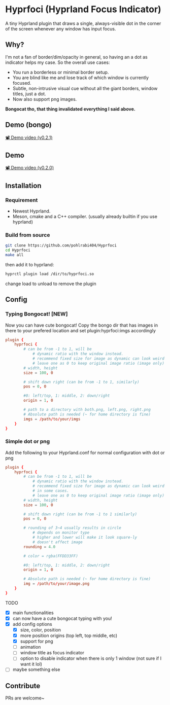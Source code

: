 # Hyprfoci (Hyprland Focus Indicator)

A tiny Hyprland plugin that draws a single, always-visible dot in the corner of the screen whenever any window has input focus.

## Why?

I'm not a fan of border/dim/opacity in general, so having an a dot as indicator helps my case.
So the overall use cases: 
- You run a borderless or minimal border setup.
- You are blind like me and lose track of which window is currently focused.
- Subtle, non-intrusive visual cue without all the giant borders, window titles, just a dot.
- Now also support png images.

**Bongocat tho, that thing invalidated everything I said above.**

## Demo (bongo)
[📽️ Demo video (v0.2.1)](https://github.com/user-attachments/assets/1fdaddc6-038f-4a72-b526-8591fa29e1c0)

## Demo
[📽️ Demo video (v0.2.0)](https://github.com/user-attachments/assets/677dee35-c2f8-4fef-8014-55c800b47688)

## Installation
### Requirement
- Newest Hyprland.
- Meson, cmake and a C++ compiler. (usually already builtin if you use hyprland) 

### Build from source
```bash
git clone https://github.com/pohlrabi404/Hyprfoci
cd Hyprfoci
make all
```
then add it to hyprland:
```bash
hyprctl plugin load /dir/to/hyprfoci.so
```
change load to unload to remove the plugin

## Config

### Typing Bongocat! [**NEW**]

Now you can have cute bongocat! Copy the bongo dir that has images in there
to your prefered location and set plugin:hyprfoci:imgs accordingly

```hyprland.conf
plugin {
	hyprfoci {
		# can be from -1 to 1, will be
			# dynamic ratio with the window instead.
			# recommend fixed size for image as dynamic can look weird
			# leave one as 0 to keep original image ratio (image only)
		# width, height
		size = 100, 0 			

		# shift down right (can be from -1 to 1, similarly)
		pos = 0, 0

		#0: left/top, 1: middle, 2: down/right
		origin = 1, 0 

        # path to a directory with both.png, left.png, right.png
		# Absolute path is needed (~ for home directory is fine)
		imgs = /path/to/your/imgs
	}
}
```

### Simple dot or png

Add the following to your Hyprland.conf for normal configuration with dot or png

```hyprland.conf
plugin {
	hyprfoci {
		# can be from -1 to 1, will be
			# dynamic ratio with the window instead.
			# recommend fixed size for image as dynamic can look weird
			# in some cases.
			# leave one as 0 to keep original image ratio (image only)
		# width, height
		size = 100, 0 			

		# shift down right (can be from -1 to 1 similarly)
		pos = 0, 0

		# rounding of 3~4 usually results in circle
			# depends on monitor type
			# higher and lower will make it look square-ly
			# doesn't affect image
		rounding = 4.0

		# color = rgba(FFDD33FF)

		#0: left/top, 1: middle, 2: down/right
		origin = 1, 0 

		# Absolute path is needed (~ for home directory is fine)
		img = /path/to/your/image.png
	}
}
```


TODO
- [x] main functionalities
- [x] can now have a cute bongocat typing with you!
- [x] add config options
    - [x] size, color, position
    - [x] more position origins (top left, top middle, etc)
    - [x] support for png
    - [ ] animation
    - [ ] window title as focus indicator
    - [ ] option to disable indicator when there is only 1 window (not sure if I want it lol)
- [ ] maybe something else

## Contribute
PRs are welcome~
